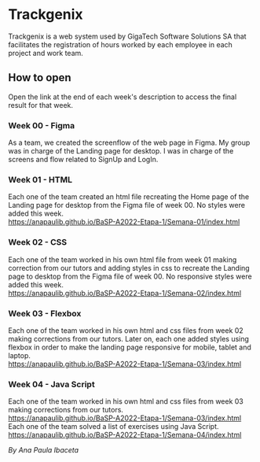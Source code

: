 # Trackgenix
Trackgenix is a web system used by GigaTech Software Solutions SA that facilitates the registration of hours worked by each employee in each project and work team.
## How to open
Open the link at the end of each week's description to access the final result for that week.
### Week 00 - Figma
As a team, we created the screenflow of the web page in Figma.
My group was in charge of the Landing page for desktop.
I was in charge of the screens and flow related to SignUp and LogIn.
### Week 01 - HTML
Each one of the team created an html file recreating the Home page of the Landing page for desktop from the Figma file of week 00. No styles were added this week.  
https://anapaulib.github.io/BaSP-A2022-Etapa-1/Semana-01/index.html
### Week 02 - CSS
Each one of the team worked in his own html file from week 01 making correction from our tutors and adding styles in css to recreate the Landing page to desktop from the Figma file of week 00. No responsive styles were added this week.  
https://anapaulib.github.io/BaSP-A2022-Etapa-1/Semana-02/index.html
### Week 03 - Flexbox
Each one of the team worked in his own html and css files from week 02 making corrections from our tutors. Later on, each one added styles using flexbox in order to make the landing page responsive for mobile, tablet and laptop.  
https://anapaulib.github.io/BaSP-A2022-Etapa-1/Semana-03/index.html
### Week 04 - Java Script
Each one of the team worked in his own html and css files from week 03 making corrections from our tutors.  
https://anapaulib.github.io/BaSP-A2022-Etapa-1/Semana-03/index.html
Each one of the team solved a list of exercises using Java Script.  
https://anapaulib.github.io/BaSP-A2022-Etapa-1/Semana-04/index.html

_By Ana Paula Ibaceta_